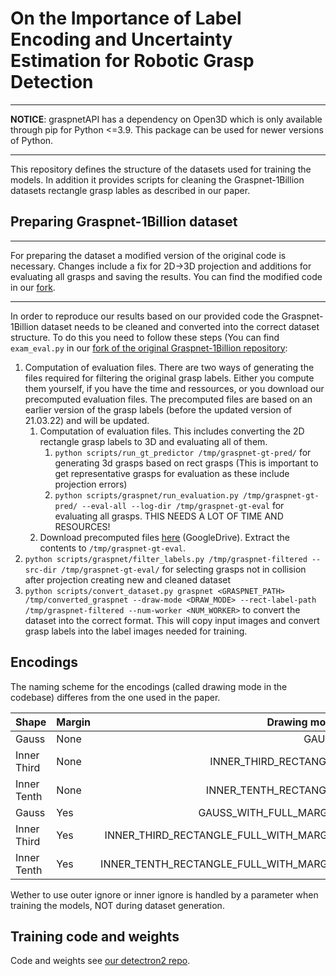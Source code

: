 # On the Importance of Label Encoding and Uncertainty Estimation for Robotic Grasp Detection

---

__NOTICE__: graspnetAPI has a dependency on Open3D which is only available through pip for Python <=3.9.
This package can be used for newer versions of Python.

---

This repository defines the structure of the datasets used for training the models.
In addition it provides scripts for cleaning the Graspnet-1Billion datasets rectangle grasp lables as described in our paper.

## Preparing Graspnet-1Billion dataset

---

For preparing the dataset a modified version of the original code is necessary.
Changes include a fix for 2D->3D projection and additions for evaluating all grasps and saving the results.
You can find the modified code in our [fork](https://github.com/best3125/graspnetAPI.git).

---

In order to reproduce our results based on our provided code the Graspnet-1Billion dataset needs to be cleaned and converted into the correct dataset structure.
To do this you need to follow these steps (You can find `exam_eval.py` in our [fork of the original Graspnet-1Billion repository](https://github.com/best3125/graspnetAPI.git):
1. Computation of evaluation files. There are two ways of generating the files required for filtering the original grasp labels.
Either you compute them yourself, if you have the time and ressources, or you download our precomputed evaluation files.
The precomputed files are based on an earlier version of the grasp labels (before the updated version of 21.03.22) and will be updated.
    1. Computation of evaluation files.
    This includes converting the 2D rectangle grasp labels to 3D and evaluating all of them.
        1. `python scripts/run_gt_predictor /tmp/graspnet-gt-pred/` for generating 3d grasps based on rect grasps (This is important to get representative grasps for evaluation as these include projection errors)
        2. `python scripts/graspnet/run_evaluation.py /tmp/graspnet-gt-pred/ --eval-all --log-dir /tmp/graspnet-gt-eval` for evaluating all grasps. THIS NEEDS A LOT OF TIME AND RESOURCES!
    2. Download precomputed files [here](https://drive.google.com/uc?id=14MAWibyRDoT_tm5z2DP0TslsZW6qkBit) (GoogleDrive). Extract the contents to `/tmp/graspnet-gt-eval`.
3. `python scripts/graspnet/filter_labels.py /tmp/graspnet-filtered --src-dir /tmp/graspnet-gt-eval/` for selecting grasps not in collision after projection creating new and cleaned dataset
4. `python scripts/convert_dataset.py graspnet <GRASPNET_PATH> /tmp/converted_graspnet --draw-mode <DRAW_MODE> --rect-label-path /tmp/graspnet-filtered --num-worker <NUM_WORKER>` to convert the dataset into the correct format.
This will copy input images and convert grasp labels into the label images needed for training.

## Encodings

The naming scheme for the encodings (called drawing mode in the codebase) differes from the one used in the paper.

| Shape | Margin | Drawing mode |
|:---| :---| ---: |
| Gauss | None | GAUSS |
| Inner Third | None | INNER_THIRD_RECTANGLE |
| Inner Tenth | None | INNER_TENTH_RECTANGLE |
| Gauss | Yes | GAUSS_WITH_FULL_MARGIN |
| Inner Third | Yes | INNER_THIRD_RECTANGLE_FULL_WITH_MARGIN |
| Inner Tenth | Yes | INNER_TENTH_RECTANGLE_FULL_WITH_MARGIN |

Wether to use outer ignore or inner ignore is handled by a parameter when training the models, NOT during dataset generation.

## Training code and weights
Code and weights see [our detectron2 repo](https://github.com/TUI-NICR/nicr-detectron2).
